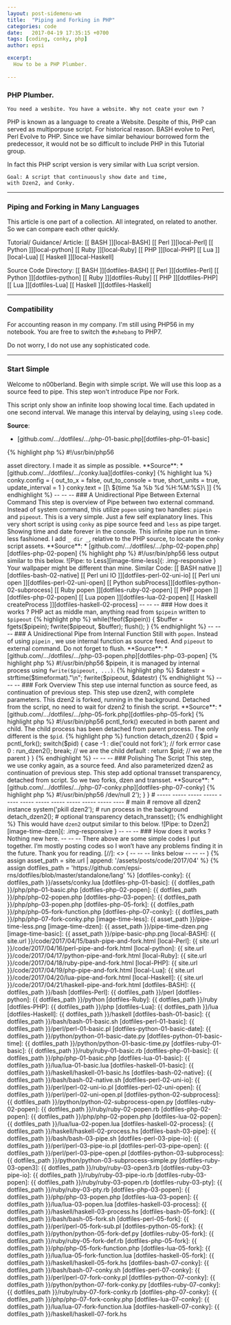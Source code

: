 ```yaml
---
layout: post-sidemenu-wm
title:  "Piping and Forking in PHP"
categories: code
date:   2017-04-19 17:35:15 +0700
tags: [coding, conky, php]
author: epsi

excerpt:
  How to be a PHP Plumber.
  
---
```


### PHP Plumber.

	You need a wesbite. You have a website. Why not ceate your own ?

PHP is known as a language to create a Website.
Despite of this, PHP can served as multiporpuse script.
For historical reason. BASH evolve to Perl, Perl Evolve to PHP.
Since we have similar behaviour borrowed form the predecessor,
it would not be so difficult to include PHP in this Tutorial group.

In fact this PHP script version is very similar with Lua script version.

	Goal: A script that continuously show date and time,
	with Dzen2, and Conky.

-- -- --

### Piping and Forking in Many Languages

This article is one part of a collection.
All integrated, on related to another.
So we can compare each other quickly.

Tutorial/ Guidance/ Article:
[[ BASH ]][local-BASH]
[[ Perl ]][local-Perl]
[[ Python ]][local-python]
[[ Ruby ]][local-Ruby]
[[ PHP ]][local-PHP]
[[ Lua ]][local-Lua]
[[ Haskell ]][local-Haskell]

Source Code Directory:
[[ BASH ]][dotfiles-BASH]
[[ Perl ]][dotfiles-Perl]
[[ Python ]][dotfiles-python]
[[ Ruby ]][dotfiles-Ruby]
[[ PHP ]][dotfiles-PHP]
[[ Lua ]][dotfiles-Lua]
[[ Haskell ]][dotfiles-Haskell]

-- -- --

### Compatibility

For accounting reason in my company.
I'm still using PHP56 in my notebook.
You are free to switch the <code>#shebang</code> to PHP7.

Do not worry, I do not use any sophisticated code.

-- -- --

### Start Simple

Welcome to n00berland. Begin with simple script.
We will use this loop as a source feed to pipe.
This step won't introduce Pipe nor Fork.

This script only show an infinite loop showing local time.
Each updated in one second interval.
We manage this interval by delaying,
using <code>sleep</code> code.


**Source**:

*	[github.com/.../dotfiles/.../php-01-basic.php][dotfiles-php-01-basic]

{% highlight php %}
#!/usr/bin/php56  
<?php 

$timeformat = '%a %b %d %H:%M:%S';

do {
    print strftime($timeformat)."\n";
    sleep(1);
} while (true);
{% endhighlight %}

Call to this simple code would produce time marching,
one after another, below the command line prompt.

![Pipe: Basic][image-time-basic]{: .img-responsive }

Similar Code: 
[[ BASH basic ]][dotfiles-bash-01-basic]
[[ Perl basic ]][dotfiles-perl-01-basic]
[[ Python basic datetime ]][dotfiles-python-01-basic-date]
[[ Python basic time ]][dotfiles-python-01-basic-time]
[[ Ruby basic ]][dotfiles-ruby-01-basic]
[[ PHP basic ]][dotfiles-php-01-basic]
[[ Lua basic ]][dotfiles-lua-01-basic]
[[ Haskell basic ]][dotfiles-haskell-01-basic]

-- -- --

### External Command as Source Feed

Beside previous simple loop that is used as Internal Command,
this tutorial also provide Conky as External Command
in <code class="code-file">asset</code> directory.
I made it as simple as possible.

**Source**:

*	[github.com/.../dotfiles/.../conky.lua][dotfiles-conky]

{% highlight lua %}
conky.config = {
    out_to_x = false,
    out_to_console = true,
    short_units = true,
    update_interval = 1
}

conky.text = [[\
${time %a %b %d %H:%M:%S}\
]]
{% endhighlight %}

-- -- --

### A Unidirectional Pipe Between External Command

This step is overview of Pipe between two external command.
Instead of system command, this utilize <code>popen</code>
using two handles: <code>pipein</code> and <code>pipeout</code>.

This is a very simple.  Just a few self explanatory lines.
This very short script is using <code>conky</code>
as pipe source feed and <code>less</code> as pipe target.
Showing time and date forever in the console.

	This infinite pipe run in time-less fashioned.

I add <code>_ dir _</code>, relative to the PHP source,
to locate the conky script assets.

**Source**:

*	[github.com/.../dotfiles/.../php-02-popen.php][dotfiles-php-02-popen]

{% highlight php %}
#!/usr/bin/php56  
<?php 

# http://php.net/manual/en/function.popen.php

$path    = __dir__."/../assets";
$cmdin   = 'conky -c '.$path.'/conky.lua';
$cmdout  = 'less'; # or 'dzen2'

# handle
$pipein  = popen($cmdin,  "r");
$pipeout = popen($cmdout, "w");

while(!feof($pipein)) {
    $buffer = fgets($pipein);
    fwrite($pipeout, $buffer);
    flush();
}

pclose($pipein);
pclose($pipeout);

{% endhighlight %}

You can see, how simple it is.
This would have <code>less</code> output similar to this below.

![Pipe: to Less][image-time-less]{: .img-responsive }

	Your wallpaper might be different than mine.

Similar Code: 
[[ BASH native ]][dotfiles-bash-02-native]
[[ Perl uni IO ]][dotfiles-perl-02-uni-io]
[[ Perl uni open ]][dotfiles-perl-02-uni-open]
[[ Python subProcess]][dotfiles-python-02-subprocess]
[[ Ruby popen ]][dotfiles-ruby-02-popen]
[[ PHP popen ]][dotfiles-php-02-popen]
[[ Lua popen ]][dotfiles-lua-02-popen]
[[ Haskell createProcess ]][dotfiles-haskell-02-process]

-- -- --

### How does it works ?

PHP act as middle man, anything read from
<code>$pipein</code> written to <code>$pipeout</code>

{% highlight php %}
while(!feof($pipein)) {
    $buffer = fgets($pipein);
    fwrite($pipeout, $buffer);
    flush();
}
{% endhighlight %}

-- -- --

### A Unidirectional Pipe from Internal Function

Still with <code>popen</code>.
Instead of using <code>pipein</code> ,
we use internal function as source feed.
And <code>pipeout</code> to external command.

	Do not forget to flush.

**Source**:

*	[github.com/.../dotfiles/.../php-03-popen.php][dotfiles-php-03-popen]

{% highlight php %}
#!/usr/bin/php56  
<?php 

$timeformat = '%a %b %d %H:%M:%S';

$cmdout  = 'less'; # or 'dzen2'
$pipeout = popen($cmdout, "w");

do {
    $datestr = strftime($timeformat)."\n";
    fwrite($pipeout, $datestr);
    flush();
    sleep(1);
} while (true);

pclose($pipeout);
{% endhighlight %}

Similar Code: 
[[ BASH pipe ]][dotfiles-bash-03-pipe]
[[ Perl pipe open ]][dotfiles-perl-03-pipe-open]
[[ Perl pipe IO ]][dotfiles-perl-03-pipe-io]
[[ Python subProcess ]][dotfiles-python-03-subprocess]
[[ Ruby pipe IO ]][dotfiles-ruby-03-pipe-io]
[[ Ruby popen ]][dotfiles-ruby-03-popen]
[[ Ruby open3 ]][dotfiles-ruby-03-open3]
[[ Ruby PTY ]][dotfiles-ruby-03-pty]
[[ PHP popen ]][dotfiles-php-03-popen]
[[ Lua popen ]][dotfiles-lua-03-popen]
[[ Haskell createProcess ]][dotfiles-haskell-03-process]

-- -- --

### How does it works ?

The same as previous.
But instead of reading from <code>$pipein</code>,
it is managed by internal process using <code>fwrite($pipeout, ...)</code>.

{% highlight php %}
    $datestr = strftime($timeformat)."\n";
    fwrite($pipeout, $datestr)
{% endhighlight %}

-- -- --

### Fork Overview

This step use internal function as source feed,
as continuation of previous step.

This step use dzen2, with complete parameters. 
This dzen2 is forked, running in the background.
Detached from the script,
no need to wait for dzen2 to finish the script.

**Source**:

*	[github.com/.../dotfiles/.../php-05-fork.php][dotfiles-php-05-fork]

{% highlight php %}
#!/usr/bin/php56  
<?php 

function get_dzen2_parameters() 
{ 
    $xpos    = 0;
    $ypos    = 0;
    $width   = 640;
    $height  = 24;
    $fgcolor = "#000000";
    $bgcolor = "#ffffff";
    $font    = "-*-fixed-medium-*-*-*-12-*-*-*-*-*-*-*";

    $parameters  = "  -x $xpos -y $ypos -w $width -h $height";
    $parameters .= " -fn '$font'";
    $parameters .= " -ta c -bg '$bgcolor' -fg '$fgcolor'";
    $parameters .= " -title-name dzentop";

    return $parameters;
}

function generated_output($process)
{
    $timeformat = '%a %b %d %H:%M:%S';

    do {
        $datestr = strftime($timeformat)."\n";
        fwrite($process, $datestr);
        flush();
        sleep(1);
    } while (true);
}

function run_dzen2() 
{ 
    $cmdout  = 'dzen2 '.get_dzen2_parameters();
    $pipeout = popen($cmdout, "w");

    generated_output($pipeout);

    pclose($pipeout);
}

function detach_dzen2() 
{ 
    $pid = pcntl_fork();
    
    switch($pid) {         
         case -1 : die('could not fork'); // fork errror         
         case 0  : run_dzen2(); break;    // we are the child
         default : return $pid;           // we are the parent             
    }    
}

# ----- ----- ----- ----- ----- ----- ----- ----- ----- ----- ----- ----
# main

# remove all dzen2 instance
system('pkill dzen2');

# run process in the background
detach_dzen2();
{% endhighlight %}

This step also add system command that kill
any previous dzen2 instance. So it will be guaranteed,
that the dzen2 shown is coming from the latest script.

Similar Code: 
[[ BASH fork ]][dotfiles-bash-05-fork]
[[ Perl fork ]][dotfiles-perl-05-fork]
[[ Python fork ]][dotfiles-python-05-fork]
[[ Ruby fork ]][dotfiles-ruby-05-fork]
[[ PHP fork ]][dotfiles-php-05-fork]
[[ Lua fork ]][dotfiles-lua-05-fork]
[[ Haskell fork ]][dotfiles-haskell-05-fork]

-- -- --

### How does it works ?

Any code after the <code>pcntl_fork()</code>
executed in both parent and child.
The child process has been detached from parent process.
The only different is the <code>$pid</code>.

{% highlight php %}
function detach_dzen2() 
{ 
    $pid = pcntl_fork();
    
    switch($pid) {         
         case -1 : die('could not fork'); // fork errror         
         case 0  : run_dzen2(); break;    // we are the child
         default : return $pid;           // we are the parent             
    }    
}
{% endhighlight %}

-- -- --

### Polishing The Script

This step, we use conky again, as a source feed.
And also parameterized dzen2 as continuation of previous step.

This step add optional transset transparency,
detached from script. So we two forks, dzen and transset.

**Source**:

*	[github.com/.../dotfiles/.../php-07-conky.php][dotfiles-php-07-conky]

{% highlight php %}
#!/usr/bin/php56  
<?php 

function get_dzen2_parameters() 
{ 
    $xpos    = 0;
    $ypos    = 0;
    $width   = 640;
    $height  = 24;
    $fgcolor = "#000000";
    $bgcolor = "#ffffff";
    $font    = "-*-fixed-medium-*-*-*-12-*-*-*-*-*-*-*";

    $parameters  = "  -x $xpos -y $ypos -w $width -h $height";
    $parameters .= " -fn '$font'";
    $parameters .= " -ta c -bg '$bgcolor' -fg '$fgcolor'";
    $parameters .= " -title-name dzentop";

    return $parameters;
}

function generated_output($process)
{
    $path    = __dir__."/../assets";
    $cmdin   = 'conky -c '.$path.'/conky.lua';
    $pipein  = popen($cmdin,  "r"); # handle
    
    while(!feof($pipein)) {
        $buffer = fgets($pipein);
        fwrite($process, $buffer);
        flush();
    }
    
    pclose($pipein);
}

function run_dzen2() 
{ 
    $cmdout  = 'dzen2 '.get_dzen2_parameters();
    $pipeout = popen($cmdout, "w");

    generated_output($pipeout);

    pclose($pipeout);
}

function detach_dzen2() 
{ 
    $pid = pcntl_fork();
    
    switch($pid) {         
         case -1 : die('could not fork'); // fork errror         
         case 0  : run_dzen2(); break;    // we are the child
         default : return $pid;           // we are the parent             
    }    
}

function detach_transset() { 
    $pid = pcntl_fork();
    if ($pid == 0) { 
        sleep(1);
        system('transset .8 -n dzentop >/dev/null 2');
    }
}

# ----- ----- ----- ----- ----- ----- ----- ----- ----- ----- ----- ----
# main

# remove all dzen2 instance
system('pkill dzen2');

# run process in the background
detach_dzen2();

# optional transparency
detach_transset();

{% endhighlight %}

This would have <code>dzen2</code> output similar to this below.

![Pipe: to Dzen2][image-time-dzen]{: .img-responsive }

-- -- --

### How does it works ?

	Nothing new here.

-- -- --

There above are some simple codes I put together. 
I’m mostly posting codes so I won’t have
any problems finding it in the future.

Thank you for reading.


[//]: <> ( -- -- -- links below -- -- -- )

{% assign asset_path = site.url | append: '/assets/posts/code/2017/04' %}
{% assign dotfiles_path = 'https://github.com/epsi-rns/dotfiles/blob/master/standalone/lang' %}

[dotfiles-conky]: {{ dotfiles_path }}/assets/conky.lua

[dotfiles-php-01-basic]:   {{ dotfiles_path }}/php/php-01-basic.php
[dotfiles-php-02-popen]:   {{ dotfiles_path }}/php/php-02-popen.php
[dotfiles-php-03-popen]:   {{ dotfiles_path }}/php/php-03-popen.php
[dotfiles-php-05-fork]:    {{ dotfiles_path }}/php/php-05-fork-function.php
[dotfiles-php-07-conky]:   {{ dotfiles_path }}/php/php-07-fork-conky.php

[image-time-less]:  {{ asset_path }}/pipe-time-less.png
[image-time-dzen]:  {{ asset_path }}/pipe-time-dzen.png
[image-time-basic]: {{ asset_path }}/pipe-basic-php.png

[local-BASH]:    {{ site.url }}/code/2017/04/15/bash-pipe-and-fork.html
[local-Perl]:    {{ site.url }}/code/2017/04/16/perl-pipe-and-fork.html
[local-python]:  {{ site.url }}/code/2017/04/17/python-pipe-and-fork.html
[local-Ruby]:    {{ site.url }}/code/2017/04/18/ruby-pipe-and-fork.html
[local-PHP]:     {{ site.url }}/code/2017/04/19/php-pipe-and-fork.html
[local-Lua]:     {{ site.url }}/code/2017/04/20/lua-pipe-and-fork.html
[local-Haskell]: {{ site.url }}/code/2017/04/21/haskell-pipe-and-fork.html

[dotfiles-BASH]:    {{ dotfiles_path }}/bash
[dotfiles-Perl]:    {{ dotfiles_path }}/perl
[dotfiles-python]:  {{ dotfiles_path }}/python
[dotfiles-Ruby]:    {{ dotfiles_path }}/ruby
[dotfiles-PHP]:     {{ dotfiles_path }}/php
[dotfiles-Lua]:     {{ dotfiles_path }}/lua
[dotfiles-Haskell]: {{ dotfiles_path }}/haskell

[dotfiles-bash-01-basic]:   {{ dotfiles_path }}/bash/bash-01-basic.sh
[dotfiles-perl-01-basic]:     {{ dotfiles_path }}/perl/perl-01-basic.pl
[dotfiles-python-01-basic-date]: {{ dotfiles_path }}/python/python-01-basic-date.py
[dotfiles-python-01-basic-time]: {{ dotfiles_path }}/python/python-01-basic-time.py
[dotfiles-ruby-01-basic]:   {{ dotfiles_path }}/ruby/ruby-01-basic.rb
[dotfiles-php-01-basic]:   {{ dotfiles_path }}/php/php-01-basic.php
[dotfiles-lua-01-basic]:   {{ dotfiles_path }}/lua/lua-01-basic.lua
[dotfiles-haskell-01-basic]:   {{ dotfiles_path }}/haskell/haskell-01-basic.hs

[dotfiles-bash-02-native]:       {{ dotfiles_path }}/bash/bash-02-native.sh
[dotfiles-perl-02-uni-io]:       {{ dotfiles_path }}/perl/perl-02-uni-io.pl
[dotfiles-perl-02-uni-open]:     {{ dotfiles_path }}/perl/perl-02-uni-open.pl
[dotfiles-python-02-subprocess]: {{ dotfiles_path }}/python/python-02-subprocess-open.py
[dotfiles-ruby-02-popen]:        {{ dotfiles_path }}/ruby/ruby-02-popen.rb
[dotfiles-php-02-popen]:         {{ dotfiles_path }}/php/php-02-popen.php
[dotfiles-lua-02-popen]:         {{ dotfiles_path }}/lua/lua-02-popen.lua
[dotfiles-haskell-02-process]:   {{ dotfiles_path }}/haskell/haskell-02-process.hs

[dotfiles-bash-03-pipe]:         {{ dotfiles_path }}/bash/bash-03-pipe.sh
[dotfiles-perl-03-pipe-io]:      {{ dotfiles_path }}/perl/perl-03-pipe-io.pl
[dotfiles-perl-03-pipe-open]:    {{ dotfiles_path }}/perl/perl-03-pipe-open.pl
[dotfiles-python-03-subprocess]: {{ dotfiles_path }}/python/python-03-subprocess-simple.py
[dotfiles-ruby-03-open3]:        {{ dotfiles_path }}/ruby/ruby-03-open3.rb
[dotfiles-ruby-03-pipe-io]:      {{ dotfiles_path }}/ruby/ruby-03-pipe-io.rb
[dotfiles-ruby-03-popen]:        {{ dotfiles_path }}/ruby/ruby-03-popen.rb
[dotfiles-ruby-03-pty]:          {{ dotfiles_path }}/ruby/ruby-03-pty.rb
[dotfiles-php-03-popen]:         {{ dotfiles_path }}/php/php-03-popen.php
[dotfiles-lua-03-popen]:         {{ dotfiles_path }}/lua/lua-03-popen.lua
[dotfiles-haskell-03-process]:   {{ dotfiles_path }}/haskell/haskell-03-process.hs

[dotfiles-bash-05-fork]:    {{ dotfiles_path }}/bash/bash-05-fork.sh
[dotfiles-perl-05-fork]:    {{ dotfiles_path }}/perl/perl-05-fork-sub.pl
[dotfiles-python-05-fork]:  {{ dotfiles_path }}/python/python-05-fork-def.py
[dotfiles-ruby-05-fork]:    {{ dotfiles_path }}/ruby/ruby-05-fork-def.rb
[dotfiles-php-05-fork]:     {{ dotfiles_path }}/php/php-05-fork-function.php
[dotfiles-lua-05-fork]:     {{ dotfiles_path }}/lua/lua-05-fork-function.lua
[dotfiles-haskell-05-fork]: {{ dotfiles_path }}/haskell/haskell-05-fork.hs

[dotfiles-bash-07-conky]:    {{ dotfiles_path }}/bash/bash-07-conky.sh
[dotfiles-perl-07-conky]:    {{ dotfiles_path }}/perl/perl-07-fork-conky.pl
[dotfiles-python-07-conky]:  {{ dotfiles_path }}/python/python-07-fork-conky.py
[dotfiles-ruby-07-conky]:    {{ dotfiles_path }}/ruby/ruby-07-fork-conky.rb
[dotfiles-php-07-conky]:     {{ dotfiles_path }}/php/php-07-fork-conky.php
[dotfiles-lua-07-conky]:     {{ dotfiles_path }}/lua/lua-07-fork-function.lua
[dotfiles-haskell-07-conky]: {{ dotfiles_path }}/haskell/haskell-07-fork.hs
